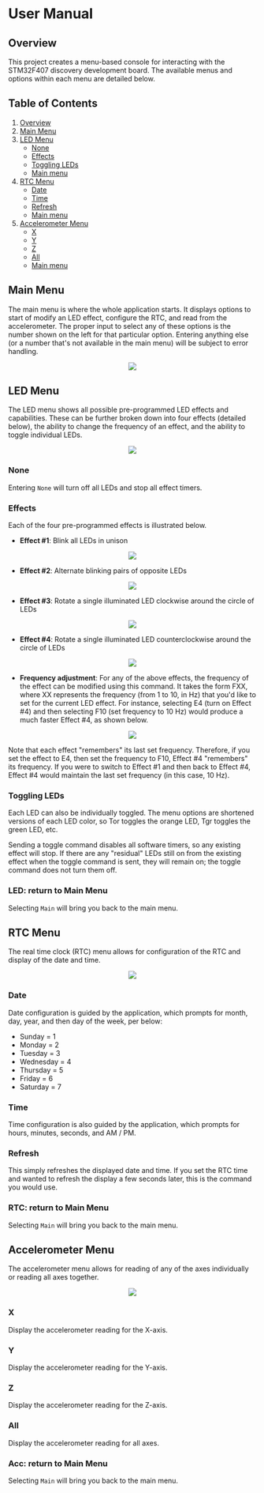 # User Manual

## Overview
This project creates a menu-based console for interacting with the STM32F407 discovery development board. The available menus and options within each menu are detailed below.

## Table of Contents

1. [Overview](#overview)
2. [Main Menu](#main-menu)
3. [LED Menu](#led-menu)
    - [None](#none)
    - [Effects](#effects)
    - [Toggling LEDs](#toggling-leds)
    - [Main menu](#led-return-to-main-menu)
4. [RTC Menu](#rtc-menu)
    - [Date](#date)
    - [Time](#time)
    - [Refresh](#refresh)
    - [Main menu](#rtc-return-to-main-menu)
5. [Accelerometer Menu](#accelerometer-menu)
    - [X](#x)
    - [Y](#y)
    - [Z](#z)
    - [All](#all)
    - [Main menu](#acc-return-to-main-menu)

## Main Menu

The main menu is where the whole application starts. It displays options to start of modify an LED effect, configure the RTC, and read from the accelerometer. The proper input to select any of these options is the number shown on the left for that particular option. Entering anything else (or a number that's not available in the main menu) will be subject to error handling.

<p align="center">
  <img src="Img/MainMenu.png" />
</p>

## LED Menu

The LED menu shows all possible pre-programmed LED effects and capabilities. These can be further broken down into four effects (detailed below), the ability to change the frequency of an effect, and the ability to toggle individual LEDs.

<p align="center">
  <img src="Img/LedMenu.png" />
</p>

### None

Entering `None` will turn off all LEDs and stop all effect timers.

### Effects

Each of the four pre-programmed effects is illustrated below.

* **Effect #1**: Blink all LEDs in unison

<p align="center">
  <img src="Img/Effect1.GIF" />
</p>

* **Effect #2**: Alternate blinking pairs of opposite LEDs

<p align="center">
  <img src="Img/Effect2.GIF" />
</p>

* **Effect #3**: Rotate a single illuminated LED clockwise around the circle of LEDs

<p align="center">
  <img src="Img/Effect3.GIF" />
</p>

* **Effect #4**: Rotate a single illuminated LED counterclockwise around the circle of LEDs

<p align="center">
  <img src="Img/Effect4.GIF" />
</p>

* **Frequency adjustment**: For any of the above effects, the frequency of the effect can be modified using this command. It takes the form FXX, where XX represents the frequency (from 1 to 10, in Hz) that you'd like to set for the current LED effect. For instance, selecting E4 (turn on Effect #4) and then selecting F10 (set frequency to 10 Hz) would produce a much faster Effect #4, as shown below.

<p align="center">
  <img src="Img/Effect4Fast.GIF" />
</p>

Note that each effect "remembers" its last set frequency. Therefore, if you set the effect to E4, then set the frequency to F10, Effect #4 "remembers" its frequency. If you were to switch to Effect #1 and then back to Effect #4, Effect #4 would maintain the last set frequency (in this case, 10 Hz).


### Toggling LEDs

Each LED can also be individually toggled. The menu options are shortened versions of each LED color, so Tor toggles the orange LED, Tgr toggles the green LED, etc.

Sending a toggle command disables all software timers, so any existing effect will stop. If there are any "residual" LEDs still on from the existing effect when the toggle command is sent, they will remain on; the toggle command does not turn them off.

### LED: return to Main Menu

Selecting `Main` will bring you back to the main menu.

## RTC Menu

The real time clock (RTC) menu allows for configuration of the RTC and display of the date and time.

<p align="center">
  <img src="Img/RtcMenu.png" />
</p>

### Date

Date configuration is guided by the application, which prompts for month, day, year, and then day of the week, per below:
- Sunday = 1
- Monday = 2
- Tuesday = 3
- Wednesday = 4
- Thursday = 5
- Friday = 6
- Saturday = 7

### Time

Time configuration is also guided by the application, which prompts for hours, minutes, seconds, and AM / PM.

### Refresh

This simply refreshes the displayed date and time. If you set the RTC time and wanted to refresh the display a few seconds later, this is the command you would use.

### RTC: return to Main Menu

Selecting `Main` will bring you back to the main menu.

## Accelerometer Menu

The accelerometer menu allows for reading of any of the axes individually or reading all axes together.

<p align="center">
  <img src="Img/AccMenu.png" />
</p>

### X

Display the accelerometer reading for the X-axis.

### Y

Display the accelerometer reading for the Y-axis.

### Z

Display the accelerometer reading for the Z-axis.

### All

Display the accelerometer reading for all axes.

### Acc: return to Main Menu

Selecting `Main` will bring you back to the main menu.